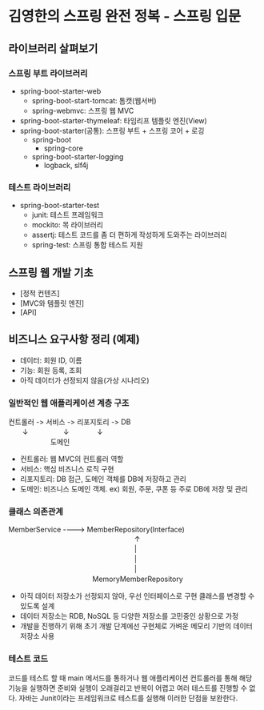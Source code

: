 # 김영한의 스프링 완전 정복 - 스프링 입문

## 라이브러리 살펴보기

### 스프링 부트 라이브러리
* spring-boot-starter-web
    + spring-boot-start-tomcat: 톰캣(웹서버)
    + spring-webmvc: 스프링 웹 MVC
* spring-boot-starter-thymeleaf: 타임리프 템플릿 엔진(View)
* spring-boot-starter(공통): 스프링 부트 + 스프링 코어 + 로깅
    + spring-boot
        - spring-core
    + spring-boot-starter-logging
        - logback, slf4j

### 테스트 라이브러리
* spring-boot-starter-test
    + junit: 테스트 프레임워크
    + mockito: 목 라이브러리
    + assertj: 테스트 코드를 좀 더 편하게 작성하게 도와주는 라이브러리
    + spring-test: 스프링 통합 테스트 지원

## 스프링 웹 개발 기초
* [정적 컨텐츠]
* [MVC와 템플릿 엔진]
* [API]

## 비즈니스 요구사항 정리 (예제)
* 데이터: 회원 ID, 이름
* 기능: 회원 등록, 조회
* 아직 데이터가 선정되지 않음(가상 시나리오)

### 일반적인 웹 애플리케이션 계층 구조

컨트롤러 -> 서비스 -> 리포지토리 -> DB  
　　↓　　　　　↓　　　　↓  
　　　　　　도메인  

* 컨트롤러: 웹 MVC의 컨트롤러 역할
* 서비스: 핵심 비즈니스 로직 구현
* 리포지토리: DB 접근, 도메인 객체를 DB에 저장하고 관리
* 도메인: 비즈니스 도메인 객체. ex) 회원, 주문, 쿠폰 등 주로 DB에 저장 및 관리

### 클래스 의존관계
MemberService ----> MemberRepository(Interface)  
　　　　　　　　　　　　　　　　　　↑  
　　　　　　　　　　　　　　　　　　|  
　　　　　　　　　　　　　　　　　　|  
　　　　　　　　　　　　　　　　　　|  
　　　　　　　　　　　　MemoryMemberRepository

* 아직 데이터 저장소가 선정되지 않아, 우선 인터페이스로 구현 클래스를 변경할 수 있도록 설계
* 데이터 저장소는 RDB, NoSQL 등 다양한 저장소를 고민중인 상황으로 가정
* 개발을 진행하기 위해 초기 개발 단계에선 구현체로 가벼운 메모리 기반의 데이터 저장소 사용

### 테스트 코드
코드를 테스트 할 때 main 메서드를 통하거나 웹 애플리케이션 컨트롤러를 통해 해당 기능을 실행하면 준비와 실행이 오래걸리고 반복이 어렵고 여러 테스트를 진행할 수 없다.
자바는 Junit이라는 프레임워크로 테스트를 실행해 이러한 단점을 보완한다.



